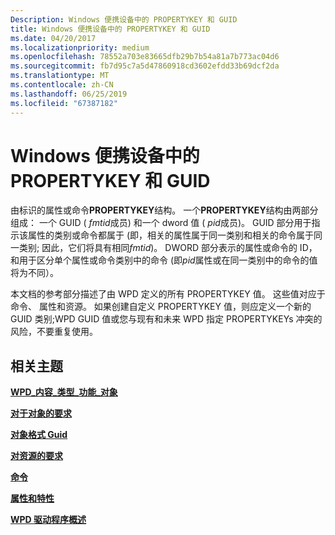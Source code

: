 ```yaml
---
Description: Windows 便携设备中的 PROPERTYKEY 和 GUID
title: Windows 便携设备中的 PROPERTYKEY 和 GUID
ms.date: 04/20/2017
ms.localizationpriority: medium
ms.openlocfilehash: 78552a703e83665dfb29b7b54a81a7b773ac04d6
ms.sourcegitcommit: fb7d95c7a5d47860918cd3602efdd33b69dcf2da
ms.translationtype: MT
ms.contentlocale: zh-CN
ms.lasthandoff: 06/25/2019
ms.locfileid: "67387182"
---
```

# <a name="propertykeys-and-guids-in-windows-portable-devices"></a>Windows 便携设备中的 PROPERTYKEY 和 GUID


由标识的属性或命令**PROPERTYKEY**结构。 一个**PROPERTYKEY**结构由两部分组成： 一个 GUID ( *fmtid*成员) 和一个 dword 值 ( *pid*成员)。 GUID 部分用于指示该属性的类别或命令都属于 (即，相关的属性属于同一类别和相关的命令属于同一类别; 因此，它们将具有相同*fmtid*)。 DWORD 部分表示的属性或命令的 ID，和用于区分单个属性或命令类别中的命令 (即*pid*属性或在同一类别中的命令的值将为不同）。

本文档的参考部分描述了由 WPD 定义的所有 PROPERTYKEY 值。 这些值对应于命令、 属性和资源。 如果创建自定义 PROPERTYKEY 值，则应定义一个新的 GUID 类别;WPD GUID 值或您与现有和未来 WPD 指定 PROPERTYKEYs 冲突的风险，不要重复使用。

## <a name="span-idrelatedtopicsspanrelated-topics"></a><span id="related_topics"></span>相关主题


[**WPD\_内容\_类型\_功能\_对象**](https://docs.microsoft.com/previous-versions/windows/hardware/drivers/ff597845(v=vs.85))

[**对于对象的要求**](requirements-for-objects.md)

[**对象格式 Guid**](https://docs.microsoft.com/previous-versions/windows/hardware/drivers/ff597651(v=vs.85))

[**对资源的要求**](https://docs.microsoft.com/previous-versions/windows/hardware/drivers/ff597663(v=vs.85))

[**命令**](https://docs.microsoft.com/previous-versions/windows/hardware/drivers/ff597554(v=vs.85))

[**属性和特性**](https://docs.microsoft.com/previous-versions/windows/hardware/drivers/ff597900(v=vs.85))

[**WPD 驱动程序概述**](wpd-drivers-overview.md)

 

 





